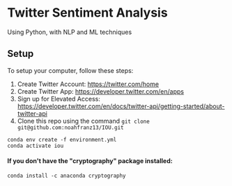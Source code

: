 # Twitter Sentiment Analysis
Using Python, with NLP and ML techniques

## Setup
To setup your computer, follow these steps:

1) Create Twitter Account: https://twitter.com/home
2) Create Twitter App: https://developer.twitter.com/en/apps
3) Sign up for Elevated Access: https://developer.twitter.com/en/docs/twitter-api/getting-started/about-twitter-api
4) Clone this repo using the command `git clone git@github.com:noahfranz13/IOU.git`
```
conda env create -f environment.yml
conda activate iou
```
#### If you don't have the "cryptography" package installed:
```
conda install -c anaconda cryptography
```
